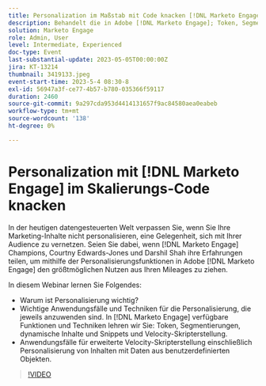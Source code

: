 ```yaml
---
title: Personalization im Maßstab mit Code knacken [!DNL Marketo Engage]
description: Behandelt die in Adobe [!DNL Marketo Engage]; Token, Segmentierungen, Dynamic Content & Snippets und Velocity Scripting verfügbaren Personalisierungsfunktionen.  Anwendungsfälle für erweiterte Velocity-Skripterstellung einschließlich Personalisierung von Inhalten mit Daten aus benutzerdefinierten Objekten.
solution: Marketo Engage
role: Admin, User
level: Intermediate, Experienced
doc-type: Event
last-substantial-update: 2023-05-05T00:00:00Z
jira: KT-13214
thumbnail: 3419133.jpeg
event-start-time: 2023-5-4 08:30-8
exl-id: 56947a3f-ce77-4b57-b780-035366f59117
duration: 2460
source-git-commit: 9a297cda953d4414131657f9ac84580aea0eabeb
workflow-type: tm+mt
source-wordcount: '138'
ht-degree: 0%

---
```


# Personalization mit [!DNL Marketo Engage] im Skalierungs-Code knacken

In der heutigen datengesteuerten Welt verpassen Sie, wenn Sie Ihre Marketing-Inhalte nicht personalisieren, eine Gelegenheit, sich mit Ihrer Audience zu vernetzen. Seien Sie dabei, wenn [!DNL Marketo Engage] Champions, Courtny Edwards-Jones und Darshil Shah ihre Erfahrungen teilen, um mithilfe der Personalisierungsfunktionen in Adobe [!DNL Marketo Engage] den größtmöglichen Nutzen aus Ihren Mileages zu ziehen.

In diesem Webinar lernen Sie Folgendes:

* Warum ist Personalisierung wichtig?
* Wichtige Anwendungsfälle und Techniken für die Personalisierung, die jeweils anzuwenden sind. In [!DNL Marketo Engage] verfügbare Funktionen und Techniken lehren wir Sie: Token, Segmentierungen, dynamische Inhalte und Snippets und Velocity-Skripterstellung.
* Anwendungsfälle für erweiterte Velocity-Skripterstellung einschließlich Personalisierung von Inhalten mit Daten aus benutzerdefinierten Objekten.

>[!VIDEO](https://video.tv.adobe.com/v/3419133/?learn=on)
